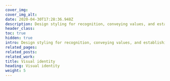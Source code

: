 ```yaml
---
cover_img: 
cover_img_alt:
date: 2020-04-30T17:28:36.948Z
description: Design styling for recognition, conveying values, and establishing trust through consistent elements for a strong brand presence.
header_class: 
toc: true
hidden: true
intro: Design styling for recognition, conveying values, and establishing trust through consistent elements for a strong brand presence.
related_pages:
related_posts:
related_work:
title: Visual identity
heading: Visual identity
weight: 5
---
```

